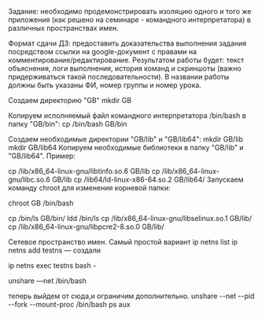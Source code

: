 Задание: необходимо продемонстрировать изоляцию одного и того же приложения (как решено на семинаре - командного интерпретатора) в различных пространствах имен.

Формат сдачи ДЗ: предоставить доказательства выполнения задания посредством ссылки на google-документ с правами на комментирование/редактирование.
Результатом работы будет: текст объяснения, логи выполнения, история команд и скриншоты (важно придерживаться такой последовательности).
В названии работы должны быть указаны ФИ, номер группы и номер урока.


Создаем директорию "GB"
mkdir GB

Копируем исполняемый файл командного интерпретатора /bin/bash в папку "GB/bin":
cp /bin/bash GB/bin

Создаем необходимые директории "GB/lib" и "GB/lib64":
mkdir GB/lib
mkdir GB/lib64
Копируем необходимые библиотеки в папку "GB/lib" и "GB/lib64". Пример:

cp /lib/x86_64-linux-gnu/libtinfo.so.6 GB/lib
cp /lib/x86_64-linux-gnu/libc.so.6 GB/lib
cp /lib64/ld-linux-x86-64.so.2 GB/lib64/
Запускаем команду chroot для изменения корневой папки:

chroot GB /bin/bash

cp /bin/ls GB/bin/
ldd /bin/ls
cp /lib/x86_64-linux-gnu/libselinux.so.1 GB/lib/
cp /lib/x86_64-linux-gnu/libpcre2-8.so.0 GB/lib/

Сетевое пространство имен. Самый простой вариант
ip netns list
ip netns add testns — создали

ip netns exec testns bash -

unshare —net /bin/bash

теперь выйдем от сюда,и ограничим дополнительно.
unshare --net --pid --fork --mount-proc /bin/bash
ps aux



